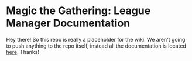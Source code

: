 # Magic the Gathering: League Manager Documentation

Hey there! So this repo is really a placeholder for the wiki. We aren't going to push anything to the repo itself, instead all the documentation is located [here](https://github.com/Gnome-Lackey/mtglm-docs/wiki). Thanks!
